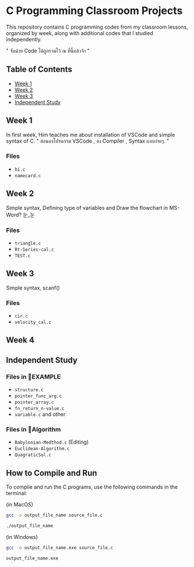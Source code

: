 # C Programming Classroom Projects

This repository contains C programming codes from my classroom lessons, organized by week, along with additional codes that I studied independently.

" จับฉ่าย Code ได้ถูกรวมไว้ ณ ที่นี้แล้วจ้า "

## Table of Contents

- [Week 1](#week-1)
- [Week 2](#week-2)
- [Week 3](#week-3)
- [Independent Study](#independent-study)

## Week 1

In first week, Him teaches me about installation of VSCode and simple syntax of C.
" สอนลงโปรแกรม VSCode , ลง Compiler , Syntax แบบง่ายๆ. "

### Files
- `hi.c`
- `namecard.c`

## Week 2

Simple syntax, Defining type of variables and Draw the flowchart in MS-Word? 눈_눈

### Files
- `triangle.c`
- `Rt-Series-cal.c`
- `TEST.c`

## Week 3

Simple syntax, scanf()

### Files
- `cir.c`
- `velocity_cal.c`

## Week 4


## Independent Study

### Files in 📂EXAMPLE 
- `structure.c`
- `pointer_func_arg.c`
- `pointer_array.c`
- `fn_return_n-value.c`
- `variable.c`
and other

### Files in 📂Algorithm
- `Babylonian-Medthod.c` (Editing)
- `Euclidean-Algorithm.c`
- `QuagraticSol.c`

## How to Compile and Run

To compile and run the C programs, use the following commands in the terminal:

(in MacOS)
```bash
gcc -o output_file_name source_file.c
```
```bash
./output_file_name 
```
(in Windows)
```bash
gcc -o output_file_name.exe source_file.c
```
```bash
output_file_name.exe
```



